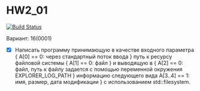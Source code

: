 # HW2_01

[![Build Status](https://travis-ci.org/desta-study/HW2_01.svg?branch=master)](https://travis-ci.org/desta-study/HW2_01)

Вариант: 16(0001)

- [x] Написать программу принимающую в качестве входного параметра
{
 A[0] == 0: через стандартный поток ввода
} путь к ресурсу файловой системы {
 A[1] == 0: файл
} и выводящую в {
 A[2] == 0: файл, путь к файлу задается с помощью переменной окружения EXPLORER_LOG_PATH
} информацию следующего вида
 A[3..4] == 1: имя, размер, дата модификации
} c использованием std::filesystem.
